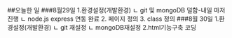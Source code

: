##오늘한 일
###8월29일
1.환경설정(개발환경)
 ㄴ git 및 mongoDB 덜함-내일 마저 진행
 ㄴ node.js express 연동 완료
2. 페이지 정의
3. class 정의
###8월 30일
1.환경설정(개발환경)
 ㄴ git 재설정
 ㄴ mongoDB재설정
2.html기능구축 코딩
